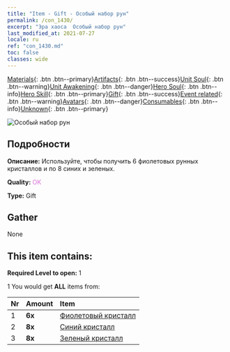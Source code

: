 ```yaml
---
title: "Item - Gift - Особый набор рун"
permalink: /con_1430/
excerpt: "Эра хаоса  Особый набор рун"
last_modified_at: 2021-07-27
locale: ru
ref: "con_1430.md"
toc: false
classes: wide
---
```

 [Materials](/ItemsRU/){: .btn .btn--primary}[Artifacts](/ItemsRU/Artifacts/){: .btn .btn--success}[Unit Soul](/ItemsRU/UnitSoul/){: .btn .btn--warning}[Unit Awakening](/ItemsRU/UnitAwakening/){: .btn .btn--danger}[Hero Soul](/ItemsRU/HeroSoul/){: .btn .btn--info}[Hero Skill](/ItemsRU/HeroSkill/){: .btn .btn--primary}[Gift](/ItemsRU/Gift/){: .btn .btn--success}[Event related](/ItemsRU/Events/){: .btn .btn--warning}[Avatars](/ItemsRU/Avatars/){: .btn .btn--danger}[Consumables](/ItemsRU/Consumables/){: .btn .btn--info}[Unknown](/ItemsRU/Unknown/){: .btn .btn--primary}

 ![Особый набор рун](/images/t/i_907025.png)

## Подробности
 **Описание:** Используйте, чтобы получить 6 фиолетовых рунных кристаллов и по 8 синих и зеленых.

 **Quality:** <span style="color: #DA70D6">OK</span>

 **Type:** Gift

## Gather

  None

## This item contains:

 **Required Level to open:** 1

 1 You would get **ALL** items  from:

  | Nr | Amount |     Item    |
  |:---|:-------|:------------|
  | 1 |  **6x** | [Фиолетовый кристалл](/ItemsRU/con_720/) |  | 
  | 2 |  **8x** | [Синий кристалл](/ItemsRU/con_716/) |  | 
  | 3 |  **8x** | [Зеленый кристалл](/ItemsRU/con_711/) |  | 
